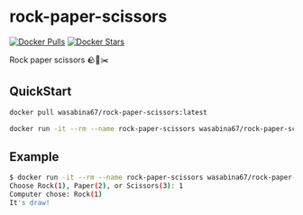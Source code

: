 # rock-paper-scissors

[![Docker Pulls](https://img.shields.io/docker/pulls/wasabina67/rock-paper-scissors)](https://hub.docker.com/r/wasabina67/rock-paper-scissors)
[![Docker Stars](https://img.shields.io/docker/stars/wasabina67/rock-paper-scissors)](https://hub.docker.com/r/wasabina67/rock-paper-scissors)

Rock paper scissors 🪨📃✂️

## QuickStart

```bash
docker pull wasabina67/rock-paper-scissors:latest
```

```bash
docker run -it --rm --name rock-paper-scissors wasabina67/rock-paper-scissors:latest
```

## Example

```bash
$ docker run -it --rm --name rock-paper-scissors wasabina67/rock-paper-scissors:latest
Choose Rock(1), Paper(2), or Scissors(3): 1
Computer chose: Rock(1)
It's draw!
```
